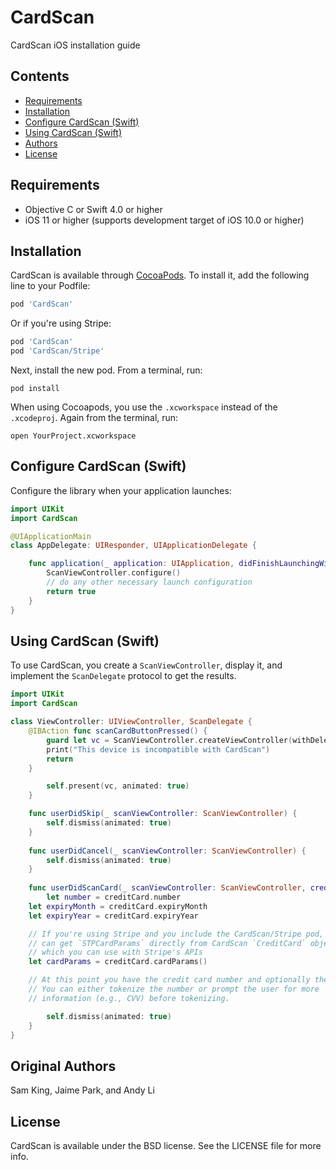 # CardScan

CardScan iOS installation guide

## Contents

* [Requirements](#requirements)
* [Installation](#installation)
* [Configure CardScan (Swift)](#configure-cardscan-swift)
* [Using CardScan (Swift)](#using-cardscan-swift)
* [Authors](#authors)
* [License](#license)

## Requirements

* Objective C or Swift 4.0 or higher
* iOS 11 or higher (supports development target of iOS 10.0 or higher)

## Installation

CardScan is available through [CocoaPods](https://cocoapods.org). To install
it, add the following line to your Podfile:

```ruby
pod 'CardScan'
```

Or if you're using Stripe:

```ruby
pod 'CardScan'
pod 'CardScan/Stripe'
```

Next, install the new pod. From a terminal, run:

```
pod install
```

When using Cocoapods, you use the `.xcworkspace` instead of the
`.xcodeproj`. Again from the terminal, run:

```
open YourProject.xcworkspace
```

## Configure CardScan (Swift)

Configure the library when your application launches:

```swift
import UIKit
import CardScan

@UIApplicationMain
class AppDelegate: UIResponder, UIApplicationDelegate {

    func application(_ application: UIApplication, didFinishLaunchingWithOptions launchOptions: [UIApplicationLaunchOptionsKey: Any]?) -> Bool {
    	ScanViewController.configure() 
        // do any other necessary launch configuration
        return true
    }
}
```

## Using CardScan (Swift)

To use CardScan, you create a `ScanViewController`, display it, and
implement the `ScanDelegate` protocol to get the results.

```swift
import UIKit
import CardScan

class ViewController: UIViewController, ScanDelegate {
    @IBAction func scanCardButtonPressed() {
        guard let vc = ScanViewController.createViewController(withDelegate: self) else {
	    print("This device is incompatible with CardScan")
	    return
	}

        self.present(vc, animated: true)
    }

    func userDidSkip(_ scanViewController: ScanViewController) {
        self.dismiss(animated: true)
    }
    
    func userDidCancel(_ scanViewController: ScanViewController) {
        self.dismiss(animated: true)
    }
    
    func userDidScanCard(_ scanViewController: ScanViewController, creditCard: CreditCard) {
    	let number = creditCard.number
	let expiryMonth = creditCard.expiryMonth
	let expiryYear = creditCard.expiryYear

	// If you're using Stripe and you include the CardScan/Stripe pod, you
  	// can get `STPCardParams` directly from CardScan `CreditCard` objects,
	// which you can use with Stripe's APIs
	let cardParams = creditCard.cardParams()

	// At this point you have the credit card number and optionally the expiry.
	// You can either tokenize the number or prompt the user for more
	// information (e.g., CVV) before tokenizing.

        self.dismiss(animated: true)
    }
}
```

## Original Authors

Sam King, Jaime Park, and Andy Li

## License

CardScan is available under the BSD license. See the LICENSE file for more info.
